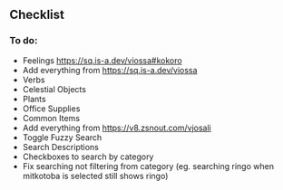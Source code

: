 ## Checklist

### To do:

- Feelings https://sq.is-a.dev/viossa#kokoro
- Add everything from https://sq.is-a.dev/viossa
- Verbs
- Celestial Objects
- Plants
- Office Supplies
- Common Items
- Add everything from https://v8.zsnout.com/vjosali
- Toggle Fuzzy Search
- Search Descriptions
- Checkboxes to search by category
- Fix searching not filtering from category (eg. searching ringo when mitkotoba is selected still shows ringo)
